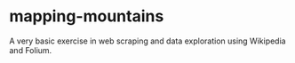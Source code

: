# mapping-mountains

A very basic exercise in web scraping and data exploration using Wikipedia and Folium.
